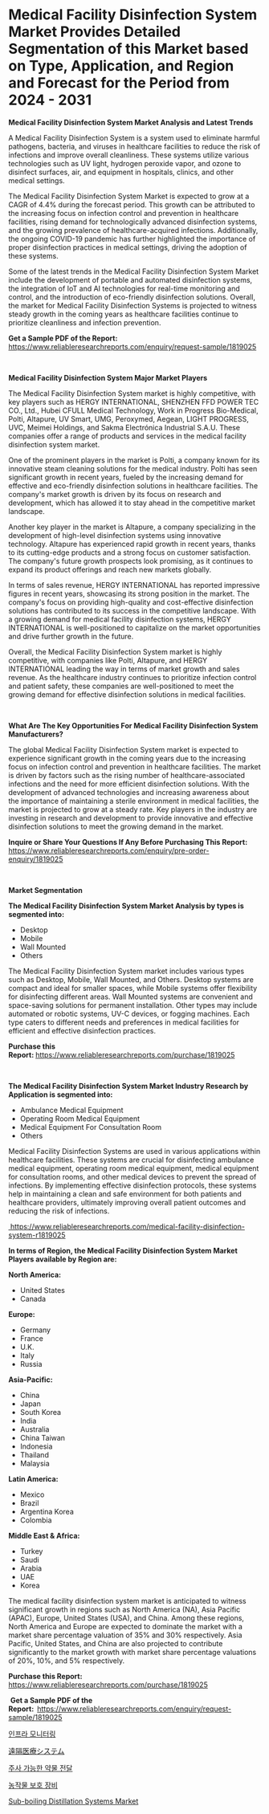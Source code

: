 <p><h1>Medical Facility Disinfection System Market Provides Detailed Segmentation of this Market based on Type, Application, and Region and Forecast for the Period from 2024 - 2031</h1></p><p><strong>Medical Facility Disinfection System Market Analysis and Latest Trends</strong></p>
<p><p>A Medical Facility Disinfection System is a system used to eliminate harmful pathogens, bacteria, and viruses in healthcare facilities to reduce the risk of infections and improve overall cleanliness. These systems utilize various technologies such as UV light, hydrogen peroxide vapor, and ozone to disinfect surfaces, air, and equipment in hospitals, clinics, and other medical settings.</p><p>The Medical Facility Disinfection System Market is expected to grow at a CAGR of 4.4% during the forecast period. This growth can be attributed to the increasing focus on infection control and prevention in healthcare facilities, rising demand for technologically advanced disinfection systems, and the growing prevalence of healthcare-acquired infections. Additionally, the ongoing COVID-19 pandemic has further highlighted the importance of proper disinfection practices in medical settings, driving the adoption of these systems.</p><p>Some of the latest trends in the Medical Facility Disinfection System Market include the development of portable and automated disinfection systems, the integration of IoT and AI technologies for real-time monitoring and control, and the introduction of eco-friendly disinfection solutions. Overall, the market for Medical Facility Disinfection Systems is projected to witness steady growth in the coming years as healthcare facilities continue to prioritize cleanliness and infection prevention.</p></p>
<p><strong>Get a Sample PDF of the Report:&nbsp;</strong> <a href="https://www.reliableresearchreports.com/enquiry/request-sample/1819025">https://www.reliableresearchreports.com/enquiry/request-sample/1819025</a></p>
<p>&nbsp;</p>
<p><strong>Medical Facility Disinfection System Major Market Players</strong></p>
<p><p>The Medical Facility Disinfection System market is highly competitive, with key players such as HERGY INTERNATIONAL, SHENZHEN FFD POWER TEC CO., Ltd., Hubei CFULL Medical Technology, Work in Progress Bio-Medical, Polti, Altapure, UV Smart, UMG, Peroxymed, Aegean, LIGHT PROGRESS, UVC, Meimei Holdings, and Sakma Electrónica Industrial S.A.U. These companies offer a range of products and services in the medical facility disinfection system market.</p><p>One of the prominent players in the market is Polti, a company known for its innovative steam cleaning solutions for the medical industry. Polti has seen significant growth in recent years, fueled by the increasing demand for effective and eco-friendly disinfection solutions in healthcare facilities. The company's market growth is driven by its focus on research and development, which has allowed it to stay ahead in the competitive market landscape.</p><p>Another key player in the market is Altapure, a company specializing in the development of high-level disinfection systems using innovative technology. Altapure has experienced rapid growth in recent years, thanks to its cutting-edge products and a strong focus on customer satisfaction. The company's future growth prospects look promising, as it continues to expand its product offerings and reach new markets globally.</p><p>In terms of sales revenue, HERGY INTERNATIONAL has reported impressive figures in recent years, showcasing its strong position in the market. The company's focus on providing high-quality and cost-effective disinfection solutions has contributed to its success in the competitive landscape. With a growing demand for medical facility disinfection systems, HERGY INTERNATIONAL is well-positioned to capitalize on the market opportunities and drive further growth in the future.</p><p>Overall, the Medical Facility Disinfection System market is highly competitive, with companies like Polti, Altapure, and HERGY INTERNATIONAL leading the way in terms of market growth and sales revenue. As the healthcare industry continues to prioritize infection control and patient safety, these companies are well-positioned to meet the growing demand for effective disinfection solutions in medical facilities.</p></p>
<p>&nbsp;</p>
<p><strong>What Are The Key Opportunities For Medical Facility Disinfection System Manufacturers?</strong></p>
<p><p>The global Medical Facility Disinfection System market is expected to experience significant growth in the coming years due to the increasing focus on infection control and prevention in healthcare facilities. The market is driven by factors such as the rising number of healthcare-associated infections and the need for more efficient disinfection solutions. With the development of advanced technologies and increasing awareness about the importance of maintaining a sterile environment in medical facilities, the market is projected to grow at a steady rate. Key players in the industry are investing in research and development to provide innovative and effective disinfection solutions to meet the growing demand in the market.</p></p>
<p><strong>Inquire or Share Your Questions If Any Before Purchasing This Report:</strong> <a href="https://www.reliableresearchreports.com/enquiry/pre-order-enquiry/1819025">https://www.reliableresearchreports.com/enquiry/pre-order-enquiry/1819025</a></p>
<p>&nbsp;</p>
<p><strong>Market Segmentation</strong></p>
<p><strong>The Medical Facility Disinfection System Market Analysis by types is segmented into:</strong></p>
<p><ul><li>Desktop</li><li>Mobile</li><li>Wall Mounted</li><li>Others</li></ul></p>
<p><p>The Medical Facility Disinfection System market includes various types such as Desktop, Mobile, Wall Mounted, and Others. Desktop systems are compact and ideal for smaller spaces, while Mobile systems offer flexibility for disinfecting different areas. Wall Mounted systems are convenient and space-saving solutions for permanent installation. Other types may include automated or robotic systems, UV-C devices, or fogging machines. Each type caters to different needs and preferences in medical facilities for efficient and effective disinfection practices.</p></p>
<p><strong>Purchase this Report:&nbsp;</strong><a href="https://www.reliableresearchreports.com/purchase/1819025">https://www.reliableresearchreports.com/purchase/1819025</a></p>
<p>&nbsp;</p>
<p><strong>The Medical Facility Disinfection System Market Industry Research by Application is segmented into:</strong></p>
<p><ul><li>Ambulance Medical Equipment</li><li>Operating Room Medical Equipment</li><li>Medical Equipment For Consultation Room</li><li>Others</li></ul></p>
<p><p>Medical Facility Disinfection Systems are used in various applications within healthcare facilities. These systems are crucial for disinfecting ambulance medical equipment, operating room medical equipment, medical equipment for consultation rooms, and other medical devices to prevent the spread of infections. By implementing effective disinfection protocols, these systems help in maintaining a clean and safe environment for both patients and healthcare providers, ultimately improving overall patient outcomes and reducing the risk of infections.</p></p>
<p><a href="https://www.reliableresearchreports.com/medical-facility-disinfection-system-r1819025">&nbsp;https://www.reliableresearchreports.com/medical-facility-disinfection-system-r1819025</a></p>
<p><strong>In terms of Region, the Medical Facility Disinfection System Market Players available by Region are:</strong></p>
<p>
    <p> <strong> North America: </strong>
        <ul>
            <li>United States</li>
            <li>Canada</li>
        </ul>
        </p> 
    <p> <strong> Europe: </strong>
        <ul>
            <li>Germany</li>
            <li>France</li>
            <li>U.K.</li>
            <li>Italy</li>
            <li>Russia</li>
        </ul>
        </p> 
    <p> <strong> Asia-Pacific: </strong>
        <ul>
            <li>China</li>
            <li>Japan</li>
            <li>South Korea</li>
            <li>India</li>
            <li>Australia</li>
            <li>China Taiwan</li>
            <li>Indonesia</li>
            <li>Thailand</li>
            <li>Malaysia</li>
        </ul>
        </p> 
    <p> <strong> Latin America: </strong>
        <ul>
            <li>Mexico</li>
            <li>Brazil</li>
            <li>Argentina Korea</li>
            <li>Colombia</li>
        </ul>
        </p> 
    <p> <strong> Middle East & Africa: </strong>
        <ul>
            <li>Turkey</li>
            <li>Saudi</li>
            <li>Arabia</li>
            <li>UAE</li>
            <li>Korea</li>
        </ul>
    </p>
    </p>
<p><p>The medical facility disinfection system market is anticipated to witness significant growth in regions such as North America (NA), Asia Pacific (APAC), Europe, United States (USA), and China. Among these regions, North America and Europe are expected to dominate the market with a market share percentage valuation of 35% and 30% respectively. Asia Pacific, United States, and China are also projected to contribute significantly to the market growth with market share percentage valuations of 20%, 10%, and 5% respectively.</p></p>
<p><strong>Purchase this Report: </strong><a href="https://www.reliableresearchreports.com/purchase/1819025">https://www.reliableresearchreports.com/purchase/1819025</a></p>
<p>&nbsp;<strong>Get a Sample PDF of the Report:&nbsp;&nbsp;</strong><a href="https://www.reliableresearchreports.com/enquiry/request-sample/1819025">https://www.reliableresearchreports.com/enquiry/request-sample/1819025</a></p>
<p><strong></strong></p>
<p><p><a href="https://github.com/TitusBoyer1/Market-Research-Report-List-1/blob/main/698927746907.md">인프라 모니터링</a></p><p><a href="https://medium.com/@mad.jake/%E9%9B%BB%E5%AD%90%E8%A8%BA%E7%99%82%E3%82%B7%E3%82%B9%E3%83%86%E3%83%A0%E5%B8%82%E5%A0%B4-%E7%AB%B6%E4%BA%89%E5%88%86%E6%9E%90-%E5%B8%82%E5%A0%B4%E3%83%88%E3%83%AC%E3%83%B3%E3%83%89-%E3%81%8A%E3%82%88%E3%81%B32031%E5%B9%B4%E3%81%BE%E3%81%A7%E3%81%AE%E4%BA%88%E6%B8%AC-b2a13d76c942">遠隔医療システム</a></p><p><a href="https://github.com/iansanftyord09878/Market-Research-Report-List-1/blob/main/723259646906.md">주사 가능한 약물 전달</a></p><p><a href="https://medium.com/@josefarice/%EC%9E%91%EB%AC%BC-%EB%B3%B4%ED%98%B8-%EC%9E%A5%EB%B9%84-%EC%8B%9C%EC%9E%A5-%EA%B7%9C%EB%AA%A8-cagr-%ED%8A%B8%EB%A0%8C%EB%93%9C-2024-2030-28c1d1309c2b">농작물 보호 장비</a></p><p><a href="https://github.com/yemakinde/Market-Research-Report-List-2/blob/main/sub-boiling-distillation-systems-market.md">Sub-boiling Distillation Systems Market</a></p></p>